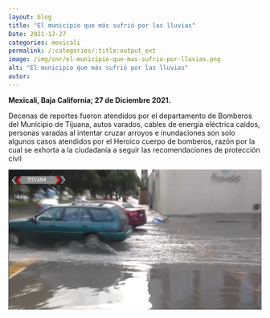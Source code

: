 ```yaml
---
layout: blog
title: "El municipio que más sufrió por las lluvias"
Date: 2021-12-27
categories: mexicali
permalink: /:categories/:title:output_ext
image: /img/cnr/el-municipio-que-mas-sufrio-por-lluvias.png
alt: "El municipio que más sufrió por las lluvias"
autor:
---
```


**Mexicali, Baja California; 27 de Diciembre 2021.** 

Decenas de reportes fueron atendidos por el departamento de Bomberos del Municipio de Tijuana, autos varados, cables de energía eléctrica caídos, personas varadas al intentar cruzar arroyos e inundaciones son solo algunos casos atendidos por el Heroico cuerpo de bomberos, razón por la cual se exhorta a la ciudadanía a seguir las recomendaciones de protección civil


<div id="carouselExampleSlidesOnly" class="carousel slide" data-ride="carousel">
  <div class="carousel-inner">
    <div class="carousel-item active">
       <img class="d-block w-100" src="/img/cnr/el-municipio-que-mas-sufrio-por-lluvias.png" loading="lazy"  alt="El municipio que más sufrió por las lluvias">
    </div>
  </div>
</div>